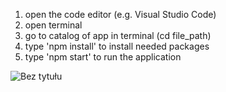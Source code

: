 1. open the code editor (e.g. Visual Studio Code)
2. open terminal
3. go to catalog of app in terminal (cd file_path)
4. type 'npm install' to install needed packages
5. type 'npm start' to run the application


![Bez tytułu](https://user-images.githubusercontent.com/52753339/155382751-c59b05cd-b5a1-4366-866f-b266cfc6aaff.png)
